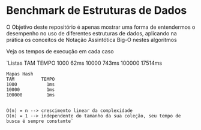 # Benchmark de Estruturas de Dados

O Objetivo deste repositório é apenas mostrar uma forma de entendermos o desempenho no uso de diferentes estruturas de dados, aplicando na prática os conceitos de Notação Assintótica Big-O nestes algoritmos

Veja os tempos de execução em cada caso

`Listas
    TAM			 TEMPO
    1000		  62ms
    10000		 743ms
    100000     17514ms
    
    Mapas Hash
    TAM          TEMPO
    1000		   1ms
    10000		   1ms
    100000		   1ms
    
    
    O(n) = n --> crescimento linear da complexidade
    O(n) = 1 --> independente do tamanho da sua coleção, seu tempo de busca é sempre constante`
